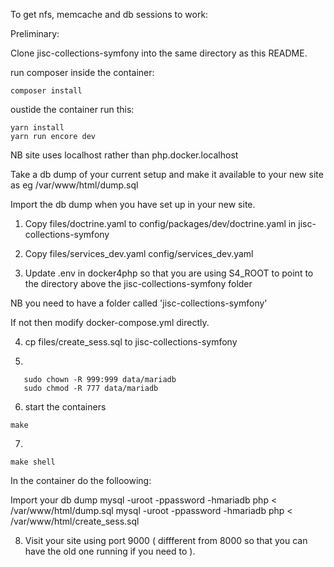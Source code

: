 To get nfs, memcache and db sessions to work:

Preliminary: 

Clone jisc-collections-symfony into the same directory as this README.

run composer inside the container:

```
composer install
```

oustide the container run this:

```
yarn install
yarn run encore dev
```

NB site uses localhost rather than php.docker.localhost

Take a db dump of your  current setup  and make it available to your
new site as eg /var/www/html/dump.sql

Import the db dump when you have set up in your new site.

1.   Copy files/doctrine.yaml to config/packages/dev/doctrine.yaml
in jisc-collections-symfony

2.   Copy files/services_dev.yaml  config/services_dev.yaml

3.   Update .env in docker4php so that you are using S4_ROOT
to point to the directory above the jisc-collections-symfony folder

NB you need to have a folder called 'jisc-collections-symfony'

If not then modify docker-compose.yml directly.

4. cp files/create_sess.sql to jisc-collections-symfony

5. 
```
   sudo chown -R 999:999 data/mariadb
   sudo chmod -R 777 data/mariadb
```

6. start the containers

```
make
```

7.

```
make shell 
```

In the container do the folloowing:

Import your db dump
mysql -uroot -ppassword -hmariadb php < /var/www/html/dump.sql
mysql -uroot -ppassword  -hmariadb php < /var/www/html/create_sess.sql

8.  Visit your site using port 9000 ( diffferent from 8000 so that you can have the old one running
if you need to ).

